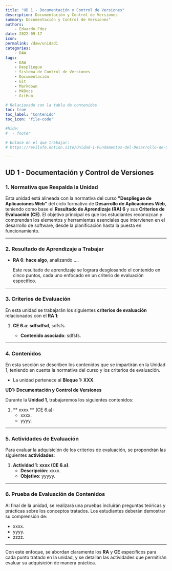 ```yaml
---
title: "UD 1 - Documentación y Control de Versiones"
description: Documentación y Control de Versiones
summary: Documentación y Control de Versiones"
authors:
    - Eduardo Fdez
date: 2022-09-17
icon: 
permalink: /daw/unidad1
categories:
    - DAW
tags:
    - DAW
    - Despliegue
    - Sistema de Control de Versiones
    - Documentación
    - Git
    - Markdown
    - MkDocs
    - GitHub

# Relacionado con la tabla de contenidos
toc: true
toc_label: "Contenido"
toc_icon: "file-code"

#hide:
#  - footer

# Enlace en el que trabajar:
# https://revilofe.notion.site/Unidad-1-Fundamentos-del-Desarrollo-de-Software-Elementos-Herramientas-y-Lenguajes-e21494c5b49f478c8167ce2c08e9ceda?pvs=4

---
```


## **UD 1 - Documentación y Control de Versiones**

### 1. Normativa que Respalda la Unidad

Esta unidad está alineada con la normativa del curso **"Despliegue de Aplicaciones Web"** del ciclo formativo de **Desarrollo de Aplicaciones Web**, teniendo como base el **Resultado de Aprendizaje (RA) 6** y sus **Criterios de Evaluación (CE)**. El objetivo principal es que los estudiantes reconozcan y comprendan los elementos y herramientas esenciales que intervienen en el desarrollo de software, desde la planificación hasta la puesta en funcionamiento.

---

### 2. Resultado de Aprendizaje a Trabajar

- **RA 6**: **hace algo**, analizando ....

  Este resultado de aprendizaje se logrará desglosando el contenido en cinco puntos, cada uno enfocado en un criterio de evaluación específico.

---

### 3. Criterios de Evaluación

En esta unidad se trabajarán los siguientes **criterios de evaluación** relacionados con el **RA 1**:

1. **CE 6.a**: **sdfsdfsd**, sdfsfs.

    - **Contenido asociado**: sdfsfs.


---

### 4. Contenidos

En esta sección se describen los contenidos que se impartirán en la Unidad 1, teniendo en cuenta la normativa del curso y los criterios de evaluación.

- La unidad pertenece al **Bloque 1: XXX**.

**UD1: Documentación y Control de Versiones**

Durante la **Unidad 1**, trabajaremos los siguientes contenidos:

1. ** xxxx ** (CE 6.a):
    - xxxx.
    - yyyy.

---

### 5. Actividades de Evaluación

Para evaluar la adquisición de los criterios de evaluación, se propondrán las siguientes **actividades**:

1. **Actividad 1: xxxx (CE 6.a)**.
    - **Descripción**: xxxx.
    - **Objetivo**: yyyyy.


---

### 6. Prueba de Evaluación de Contenidos

Al final de la unidad, se realizará una pruebas  incluirán preguntas teóricas y prácticas sobre los conceptos tratados. Los estudiantes deberán demostrar su comprensión de:

- xxxx.
- yyyy.
- zzzz.

---

Con este enfoque, se abordan claramente los **RA** y **CE** específicos para cada punto tratado en la unidad, y se detallan las actividades que permitirán evaluar su adquisición de manera práctica.
